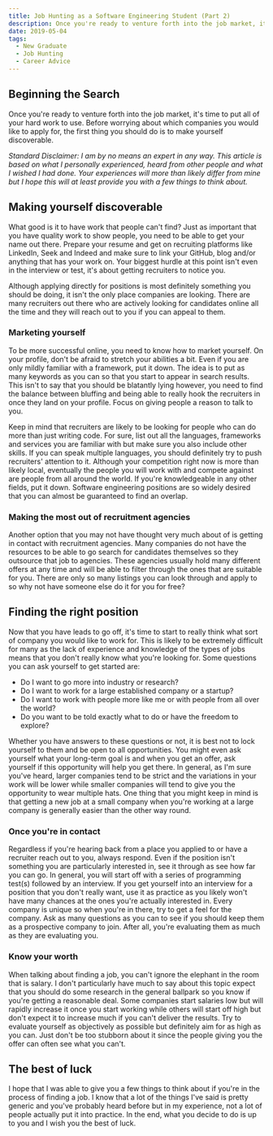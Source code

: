 ```yaml
---
title: Job Hunting as a Software Engineering Student (Part 2)
description: Once you're ready to venture forth into the job market, it's time to put all of your hard work to use. Before worrying about which companies you would like to apply for, the first thing you should do is to make yourself discoverable.
date: 2019-05-04
tags:
  - New Graduate
  - Job Hunting
  - Career Advice
---
```


## Beginning the Search

Once you're ready to venture forth into the job market, it's time to put all of your hard work to use. Before worrying about which companies you would like to apply for, the first thing you should do is to make yourself discoverable.

_Standard Disclaimer: I am by no means an expert in any way. This article is based on what I personally experienced, heard from other people and what I wished I had done. Your experiences will more than likely differ from mine but I hope this will at least provide you with a few things to think about._

## Making yourself discoverable

What good is it to have work that people can't find? Just as important that you have quality work to show people, you need to be able to get your name out there. Prepare your resume and get on recruiting platforms like LinkedIn, Seek and Indeed and make sure to link your GitHub, blog and/or anything that has your work on. Your biggest hurdle at this point isn't even in the interview or test, it's about getting recruiters to notice you.

Although applying directly for positions is most definitely something you should be doing, it isn't the only place companies are looking. There are many recruiters out there who are actively looking for candidates online all the time and they will reach out to you if you can appeal to them.

### Marketing yourself

To be more successful online, you need to know how to market yourself. On your profile, don't be afraid to stretch your abilities a bit. Even if you are only mildly familiar with a framework, put it down. The idea is to put as many keywords as you can so that you start to appear in search results. This isn't to say that you should be blatantly lying however, you need to find the balance between bluffing and being able to really hook the recruiters in once they land on your profile. Focus on giving people a reason to talk to you.

Keep in mind that recruiters are likely to be looking for people who can do more than just writing code. For sure, list out all the languages, frameworks and services you are familiar with but make sure you also include other skills. If you can speak multiple languages, you should definitely try to push recruiters' attention to it. Although your competition right now is more than likely local, eventually the people you will work with and compete against are people from all around the world. If you're knowledgeable in any other fields, put it down. Software engineering positions are so widely desired that you can almost be guaranteed to find an overlap.

### Making the most out of recruitment agencies

Another option that you may not have thought very much about of is getting in contact with recruitment agencies. Many companies do not have the resources to be able to go search for candidates themselves so they outsource that job to agencies. These agencies usually hold many different offers at any time and will be able to filter through the ones that are suitable for you. There are only so many listings you can look through and apply to so why not have someone else do it for you for free?

## Finding the right position

Now that you have leads to go off, it's time to start to really think what sort of company you would like to work for. This is likely to be extremely difficult for many as the lack of experience and knowledge of the types of jobs means that you don't really know what you're looking for. Some questions you can ask yourself to get started are:

- Do I want to go more into industry or research?
- Do I want to work for a large established company or a startup?
- Do I want to work with people more like me or with people from all over the world?
- Do you want to be told exactly what to do or have the freedom to explore?

Whether you have answers to these questions or not, it is best not to lock yourself to them and be open to all opportunities. You might even ask yourself what your long-term goal is and when you get an offer, ask yourself if this opportunity will help you get there. In general, as I'm sure you've heard, larger companies tend to be strict and the variations in your work will be lower while smaller companies will tend to give you the opportunity to wear multiple hats. One thing that you might keep in mind is that getting a new job at a small company when you're working at a large company is generally easier than the other way round.

### Once you're in contact

Regardless if you're hearing back from a place you applied to or have a recruiter reach out to you, always respond. Even if the position isn't something you are particularly interested in, see it through as see how far you can go. In general, you will start off with a series of programming test(s) followed by an interview. If you get yourself into an interview for a position that you don't really want, use it as practice as you likely won't have many chances at the ones you're actually interested in. Every company is unique so when you're in there, try to get a feel for the company. Ask as many questions as you can to see if you should keep them as a prospective company to join. After all, you're evaluating them as much as they are evaluating you.

### Know your worth

When talking about finding a job, you can't ignore the elephant in the room that is salary. I don't particularly have much to say about this topic expect that you should do some research in the general ballpark so you know if you're getting a reasonable deal. Some companies start salaries low but will rapidly increase it once you start working while others will start off high but don't expect it to increase much if you can't deliver the results. Try to evaluate yourself as objectively as possible but definitely aim for as high as you can. Just don't be too stubborn about it since the people giving you the offer can often see what you can't.

## The best of luck

I hope that I was able to give you a few things to think about if you're in the process of finding a job. I know that a lot of the things I've said is pretty generic and you've probably heard before but in my experience, not a lot of people actually put it into practice. In the end, what you decide to do is up to you and I wish you the best of luck.
